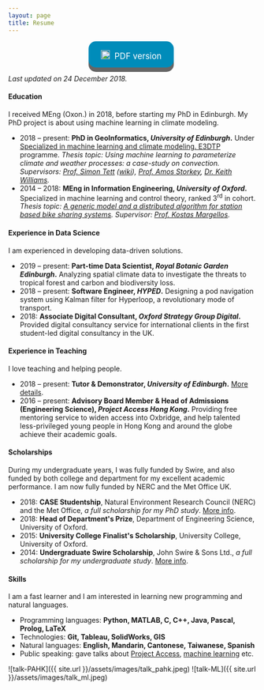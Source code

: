 ```yaml
---
layout: page
title: Resume
---
```


<style>
.button {
  display: inline-block;
  padding: 13px 25px;; margin-right:5px;
  font-size: 1.2em;
  cursor: pointer;
  text-align: center;
  text-decoration: none;
  outline: none;
  color: #fff;
  background-color: #008CBA;
  border: none;
  border-radius: 15px;
  box-shadow: 0 9px #666;
}

.button:hover {background-color: #f44336}

.button:active {
  background-color: #f44336;
  box-shadow: 0 5px #555;
  transform: translateY(4px);
}
</style>

<p></p><p></p>
<center>
<a class="button" href="/assets/docs/Au.pdf" target="_blank"><span><img src="../assets/images/download.png" height="18px" style="padding-top:5px; margin-right:5px;">  PDF version</span></a>
</center>

<i>Last updated on 24 December 2018.</i>

<h4>Education</h4>
<p>
I received MEng (Oxon.) in 2018, before starting my PhD in Edinburgh. My PhD project is about using machine learning in climate modeling.
<ul>
  <li>
    2018 – present: <b> PhD in GeoInformatics, <i>University of Edinburgh</i>.</b> Under <a href="http://e3dtp.geos.ed.ac.uk/" target="_blank">Specialized in machine learning and climate modeling. E3DTP</a> programme. <i>Thesis topic: Using machine learning to parameterize climate and weather processes: a case-study on convection. Supervisors: <a href="https://www.geos.ed.ac.uk/homes/stett2/" target="_blank">Prof. Simon Tett</a> (<a href="https://en.wikipedia.org/wiki/Simon_Tett" target="_blank">wiki</a>), <a href="https://www.bayeswatch.com/" target="_blank">Prof. Amos Storkey</a>, <a href="https://www.metoffice.gov.uk/research/people/keith-williams" target="_blank">Dr. Keith Williams</a>.</i>
  </li>
  <li>
    2014 – 2018: <b> MEng in Information Engineering, <i>University of Oxford</i>.</b> Specialized in machine learning and control theory, ranked 3<sup>rd</sup> in cohort. <i>Thesis topic: <a href="{{ site.url}}/bike-sharing">A generic model and a distributed algorithm for station based bike sharing systems</a>. Supervisor: <a href="https://sites.google.com/site/margellosk/home" target="_blank">Prof. Kostas Margellos</a>.</i>
  </li>
</ul>
</p>
<h4>Experience in Data Science</h4>
<p>
I am experienced in developing data-driven solutions.
<ul>
  <li>
    2019 – present: <b>Part-time Data Scientist, <i>Royal Botanic Garden Edinburgh</i>.</b> Analyzing spatial climate data to investigate the threats to tropical forest and carbon and biodiversity loss.
  </li>
  <li>
    2018 – present: <b>Software Engineer, <i>HYPED</i>.</b> Designing a pod navigation system using Kalman filter for Hyperloop, a revolutionary mode of transport.
  </li>
  <li>
    2018: <b>Associate Digital Consultant, <i>Oxford Strategy Group Digital</i>.</b> Provided digital consultancy service for international clients in the first student-led digital consultancy in the UK.
  </li>
</ul>
</p>
<h4>Experience in Teaching</h4>
<p>
I love teaching and helping people.
<ul>
  <li>
    2018 – present: <b>Tutor & Demonstrator, <i>University of Edinburgh</i>.</b> <a href="{{ site.url }}/teaching/">More details</a>.
  </li>
  <li>
    2016 – present: <b>Advisory Board Member & Head of Admissions (Engineering Science), <i>Project Access Hong Kong</i>.</b> Providing free mentoring service to widen access into Oxbridge, and help talented less-privileged young people in Hong Kong and around the globe achieve their academic goals.
  </li>
</ul>
</p>
<h4>Scholarships</h4>
<p>
During my undergraduate years, I was fully funded by Swire, and also funded by both college and department for my excellent academic performance. I am now fully funded by NERC and the Met Office UK.
<ul>
  <li>
    2018: <b>CASE Studentship</b>, Natural Environment Research Council (NERC) and the Met Office, <i>a full scholarship for my PhD study</i>. <a href="https://www.ed.ac.uk/e4-dtp/how-to-apply/funding-and-eligibility" target="_blank">More info</a>.
  </li>
  <li>
    2018: <b>Head of Department&#39;s Prize</b>, Department of Engineering Science, University of Oxford.
  </li>
  <li>
    2015: <b>University College Finalist&#39;s Scholarship</b>, University College, University of Oxford.
  </li>
  <li>
    2014: <b>Undergraduate Swire Scholarship</b>, John Swire & Sons Ltd., <i>a full scholarship for my undergraduate study</i>. <a href="https://www.univ.ox.ac.uk/learn-at-univ/undergraduate-bursaries/" target="_blank">More info</a>.
  </li>
</ul>
</p>
<h4>Skills</h4>
<p>
I am a fast learner and I am interested in learning new programming and natural languages.
<ul>
  <li>
    Programming languages: <b>Python, MATLAB, C, C++, Java, Pascal, Prolog, LaTeX</b>
  </li>
  <li>
    Technologies: <b>Git, Tableau, SolidWorks, GIS</b>
  </li>
  <li>
    Natural languages: <b>English, Mandarin, Cantonese, Taiwanese, Spanish</b>
  </li>
  <li>
    Public speaking: gave talks about <a href="{{ site.url }}/assets/images/talk_pahk.jpeg" target="_blank">Project Access</a>, <a href="{{ site.url }}/assets/images/talk_ml.jpeg" target="_blank">machine learning</a> etc.
  </li>
</ul>
</p>
<p float="left">
![talk-PAHK]({{ site.url }}/assets/images/talk_pahk.jpeg)
![talk-ML]({{ site.url }}/assets/images/talk_ml.jpeg)
</p>
